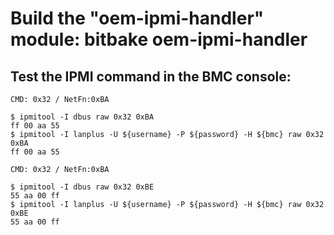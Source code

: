# Build the "oem-ipmi-handler" module: bitbake oem-ipmi-handler

## Test the IPMI command in the BMC console: 
```
CMD: 0x32 / NetFn:0xBA

$ ipmitool -I dbus raw 0x32 0xBA 
ff 00 aa 55 
$ ipmitool -I lanplus -U ${username} -P ${password} -H ${bmc} raw 0x32 0xBA 
ff 00 aa 55 

```

```
CMD: 0x32 / NetFn:0xBA

$ ipmitool -I dbus raw 0x32 0xBE 
55 aa 00 ff 
$ ipmitool -I lanplus -U ${username} -P ${password} -H ${bmc} raw 0x32 0xBE 
55 aa 00 ff

```
